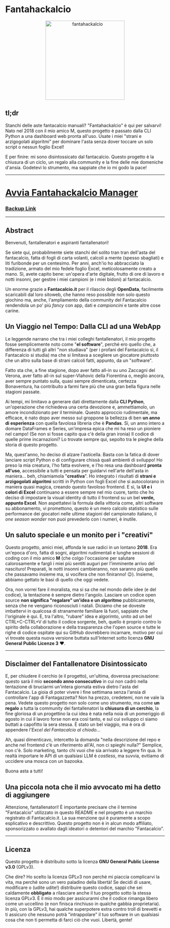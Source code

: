# Fantahackalcio

<p align="center">
  <img alt="fantahackalcio" src="https://raw.githubusercontent.com/cttynul/fantahacklcio/refs/heads/master/logo.png" height="250" />
</p>

## tl;dr

Stanchi delle aste fantacalcio manuali? "Fantahackalcio" è qui per salvarvi! Nato nel 2018 con il mio amico M, questo progetto è passato dalla CLI Python a una dashboard web pronta all'uso. Usate i miei "strani e arzigogolati algoritmi" per dominare l'asta senza dover toccare un solo script o nessun foglio Excel!

E per finire: mi sono disintossicato dal fantacalcio. Questo progetto è la chiusura di un ciclo, un regalo alla community e la fine delle mie domeniche d'ansia. Godetevi lo strumento, ma sappiate che io mi godo la pace!

---

# [Avvia Fantahackalcio Manager](https://fantahackalcio.netlify.app)
### [Backup Link](https://cttynul.github.io/fantahackalcio)

---

## Abstract

Benvenuti, fantallenatori e aspiranti fantallenatori!

Se siete qui, probabilmente siete stanchi del solito tran tran dell'asta del fantacalcio, fatta di fogli di carta volanti, calcoli a mente (spesso sbagliati) e liti furibonde per un centesimo. Per anni, anch'io ho abbracciato la tradizione, armato del mio fedele foglio Excel, meticolosamente creato a mano. Sì, avete capito bene: un'opera d'arte digitale, frutto di ore di lavoro e notti insonni, per gestire i miei campioni (e i miei bidoni) al fantacalcio.

Un enorme grazie a **Fantacalcio.it** per il rilascio degli **OpenData**, facilmente scaricabili dal loro sitoweb, che hanno reso possibile non solo questo giochino ma, anche, l'ampliamento della community del Fantacalcio rendendola un po' più _fancy_ con app, dati e _campioncini_ e tante altre cose carine.

## Un Viaggio nel Tempo: Dalla CLI ad una WebApp

Le leggende narrano che tra i miei colleghi fantallenatori, il mio progetto fosse semplicemente noto come "**el software**", perché ero quello che, a differenza di tutti gli altri "non studiava" (per i profani del Fantacalcio sì, il Fantacalcio si studia) ma che si limitava a scegliere un giocatore piuttosto che un altro sulla base di strani calcoli fatti, appunto, da un "software". 

Fatto sta che, a fine stagione, dopo aver fatto all-in su uno Zaccagni del Verona, aver fatto all-in sul super-Vlahovic della Fiorentina o, meglio ancora, aver sempre puntato sulla, quasi sempre dimenticata, certezza Bonaventura, ha contribuito a farmi fare più che una gran bella figura nelle stagioni passate.

Ai tempi, mi limitavo a generare dati direttamente dalla **CLI Python**, un'operazione che richiedeva una certa devozione e, ammettiamolo, un amore incondizionato per il terminale. Questo approccio rudimentale, ma efficace, è nato dopo aver messo sul groppone la bellezza di ben **un anno di esperienza** con quella favolosa libreria che è **Pandas**. Sì, un anno intero a domare DataFrames e Series, un'impresa epica che mi ha reso un pioniere nel campo! (Se non si fosse capito qua c'è della gran ironia) Il codice di quelle prime incarnazioni? Lo trovate sempre qui, sepolto tra le pieghe della storia di questo progetto.

Ma, quest'anno, ho deciso di alzare l'asticella. Basta con la fatica di dover lanciare script Python o di configurare chissà quali ambienti di sviluppo! Ho preso la mia creatura, l'ho fatta evolvere, e l'ho resa una dashboard **pronta all'uso**, accessibile a tutti e pensata per guidarvi nell'arte dell'asta in maniera... beh, chiamiamola "**creativa**". Ho integrato i risultati di **strani e arzigogolati algoritmi** scritti in Python con fogli Excel che si autocolorano in maniera quasi magica, creando questo favoloso frontend. E sì, la **UI e i colori di Excel** continuano a essere sempre nel mio cuore, tanto che ho deciso di impostare la visual identity di tutto il frontend su un bel **verde, appunto Excel**. Non aspettatevi la formula della vittoria come, altri software su abbonamento, vi promettono, questo è un mero calcolo statistico sulle performance dei giocatori nelle ultime stagioni del campionato italiano, il _one season wonder_ non puoi prevederlo con i numeri, è inutile.

## Un saluto speciale e un monito per i "creativi"

Questo progetto, amici miei, affonda le sue radici in un lontano **2018**. Era un'epoca d'oro, fatta di sogni, algoritmi rudimentali e lunghe sessioni di coding con il mio amico **M** (che colgo l'occasione per salutare calorosamente e fargli i miei più sentiti auguri per l'imminente arrivo del nascituro! Preparati, le notti insonni cambieranno, non saranno più quelle che passavamo insieme ma, si vocifera che non finiranno! 😉). Insieme, abbiamo gettato le basi di quello che oggi vedete.

Ora, non vorrei fare il moralista, ma si sa che nel mondo delle idee (e del codice), la tentazione è sempre dietro l'angolo. Lasciare un codice open source **non significa "regalare" un'idea e un algoritmo** pubblicamente, senza che ne vengano riconosciuti i natali. Diciamo che se doveste imbattervi in qualcosa di stranamente familiare là fuori, sappiate che l'originale è qui. E, tra l'altro, "rubare" idea e algorimto, unito ad un bel CTRL+C-CTRL+V di tutto il codice sorgente, beh, quello è proprio contro lo spirito della collaborazione e della trasparenza che l'open source e tutte le righe di codice ospitate qui su GitHub dovrebbero incarnare, motivo per cui vi trovate questa nuova versione buttata sull'Internet sotto licenza **GNU General Public Licenze 3** ❤️. 

---

## Disclaimer del Fantallenatore Disintossicato

E, per chiudere il cerchio (e il progetto), un'ultima, doverosa precisazione: questo sarà il mio **secondo anno consecutivo** in cui non cadrò nella tentazione di bruciarmi un'intera giornata estiva dietro l'asta del Fantacalcio. La gioia di poter vivere i fine settimana senza l'ansia di controllare l'app di Fantagazzetta? Non ha prezzo, credetemi, non ne vale la pena. 
Vedete questo progetto non solo come uno strumento, ma come **un regalo** a tutta la community dei fantallenatori la **chiusura di un cerchio**, la fine gloriosa di un progettino la cui idea è nata nella noia di un pomeriggio di agosto in cui il lavoro forse non era così tanto, e sul cui sviluppo ci siamo buttati a capofitto la sera stessa. È stato un bel viaggio, ma è ora di appendere _l'Excel del Fantacalcio al chiodo_... 

Ah, quasi dimenticavo, intercetto la domanda "nella descrizione del repo e anche nel frontend c'è un riferimento all'AI, non ci spieghi nulla?" Semplice, non c'è. Solo marketing, tanto chi vuoi che sia arrivato a leggere fin qua. In realtà importare le API di un qualsiasi LLM è _costless_, ma suvvia, evitiamo di uccidere una mosca con un bazooka. 

Buona asta a tutti!

## Una piccola nota che il mio avvocato mi ha detto di aggiungere

Attenzione, fantallenatori! È importante precisare che il termine "Fantacalcio" utilizzato in questo README e nel progetto è un marchio registrato di Fantacalcio.it. La sua menzione qui è puramente a scopo esplicativo e descrittivo. Questo progetto non è in alcun modo affiliato, sponsorizzato o avallato dagli ideatori o detentori del marchio "Fantacalcio".

---

## Licenza

Questo progetto è distribuito sotto la licenza **GNU General Public License v3.0** (GPLv3).

Che dire? Ho scelto la licenza GPLv3 non perché mi piaccia complicarvi la vita, ma perché sono un vero paladino della libertà! Se decidi di usare, modificare o (udite udite!) distribuire questo codice, sappi che sei caldamente **obbligato** a rilasciare anche il tuo progetto sotto la stessa licenza GPLv3. È il mio modo per assicurarmi che il codice rimanga libero come un uccellino (e non finisca rinchiuso in qualche gabbia proprietaria). In più, con la GPLv3, hai qualche superpotere extra contro troll di brevetti e ti assicuro che nessuno potrà "intrappolare" il tuo software in un qualsiasi cosa che non ti permetta di farci ciò che vuoi.
Libertà, gente!
